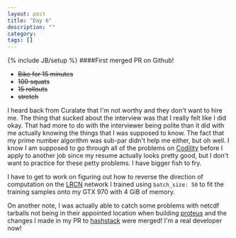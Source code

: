 ```yaml
---
layout: post
title: "Day 6"
description: ""
category:
tags: []
---
```

{% include JB/setup %}
####First merged PR on Github!  

- ~~Bike for 15 minutes~~
- ~~100 squats~~
- ~~15 rollouts~~
- ~~stretch~~  

I heard back from Curalate that I'm not worthy and they don't want to hire me. The thing that sucked about the interview was that I really felt like I did okay. That had more to do with the interviewer being polite than it did with me actually knowing the things that I was supposed to know. The fact that my prime number algorithm was sub-par didn't help me either, but oh well. I know I am supposed to go through all of the problems on [Codility](https://codility.com/programmers/lessons/) before I apply to another job since my resume actually looks pretty good, but I don't want to practice for these petty problems. I have bigger fish to fry.

I have to get to work on figuring out how to reverse the direction of computation on the [LRCN](http://jeffdonahue.com/lrcn/) network I trained using `batch_size: 50` to fit the training samples onto my GTX 970 with 4 GiB of memory.

On another note, I was actually able to catch some problems with netcdf tarballs not being in their appointed location when building [proteus](https://github.com/erdc-cm/proteus) and the changes I made in my PR to [hashstack](https://github.com/hashdist/hashstack) were merged! I'm a real developer now!
